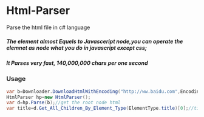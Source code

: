 # Html-Parser
Parse the html file  in c# language
##### The element almost Equels to Javasceript node,you can operate the elemnet as node what you do in javascript except css;
##### It Parses very fast, 140,000,000 chars per one second


### Usage
``` c#
var b=Downloader.DownloadHtmlWithEncoding("http://ww.baidu.com",Encoding.Utf8);
HtmlParser hp=new HtmlParser();
var d=hp.Parse(b);//get the root node html
var title=d.Get_All_Children_By_Element_Type(ElementType.title)[0];//title will be "百度一下，你就知道了"；


